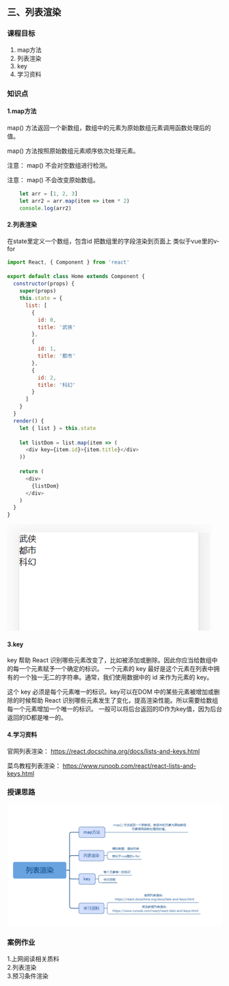 ## 三、列表渲染

### 课程目标

1. map方法
2. 列表渲染
3. key
4. 学习资料

### 知识点

#### 1.map方法

map() 方法返回一个新数组，数组中的元素为原始数组元素调用函数处理后的值。

map() 方法按照原始数组元素顺序依次处理元素。

注意： map() 不会对空数组进行检测。

注意： map() 不会改变原始数组。

```js
    let arr = [1, 2, 3]
    let arr2 = arr.map(item => item * 2)
    console.log(arr2)
```
  
#### 2.列表渲染

在state里定义一个数组，包含id
把数组里的字段渲染到页面上
类似于vue里的v-for

```js
import React, { Component } from 'react'

export default class Home extends Component {
  constructor(props) {
    super(props)
    this.state = {
      list: [
        {
          id: 0,
          title: '武侠'
        },
        {
          id: 1,
          title: '都市'
        },
        {
          id: 2,
          title: '科幻'
        }
      ]
    }
  }
  render() {
    let { list } = this.state

    let listDom = list.map(item => (
      <div key={item.id}>{item.title}</div>
    ))

    return (
      <div>
        {listDom}
      </div>
    )
  }
}

```
![](./images/03列表.png)  

#### 3.key
key 帮助 React 识别哪些元素改变了，比如被添加或删除。因此你应当给数组中的每一个元素赋予一个确定的标识。
一个元素的 key 最好是这个元素在列表中拥有的一个独一无二的字符串。通常，我们使用数据中的 id 来作为元素的 key。

这个 key 必须是每个元素唯一的标识。key可以在DOM 中的某些元素被增加或删除的时候帮助 React 识别哪些元素发生了变化，提高渲染性能。所以需要给数组每一个元素增加一个唯一的标识。
一般可以将后台返回的ID作为key值，因为后台返回的ID都是唯一的。

#### 4.学习资料

官网列表渲染：
https://react.docschina.org/docs/lists-and-keys.html

菜鸟教程列表渲染：
https://www.runoob.com/react/react-lists-and-keys.html

### 授课思路

![](./images/03列表渲染.png)    

### 案例作业

1.上网阅读相关质料  
2.列表渲染    
3.预习条件渲染  

